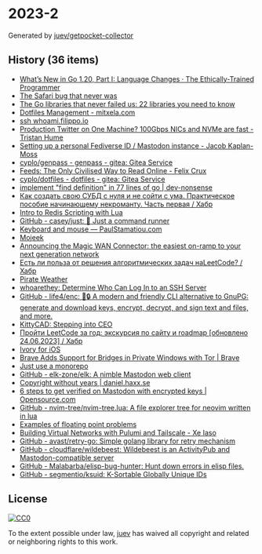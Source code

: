 # 2023-2

Generated by [juev/getpocket-collector](https://github.com/juev/getpocket-collector)

## History (36 items)

- [What’s New in Go 1.20, Part I: Language Changes · The Ethically-Trained Programmer](https://blog.carlmjohnson.net/post/2023/golang-120-language-changes/)
- [The Safari bug that never was](https://obyford.com/posts/the-safari-bug-that-never-was/)
- [The Go libraries that never failed us: 22 libraries you need to know](https://threedots.tech/post/list-of-recommended-libraries/)
- [Dotfiles Management - mitxela.com](https://mitxela.com/projects/dotfiles_management)
- [ssh whoami.filippo.io](https://words.filippo.io/dispatches/whoami-updated/)
- [Production Twitter on One Machine? 100Gbps NICs and NVMe are fast - Tristan Hume](https://thume.ca/2023/01/02/one-machine-twitter/)
- [Setting up a personal Fediverse ID / Mastodon instance - Jacob Kaplan-Moss](https://jacobian.org/til/my-mastodon-instance/)
- [cyplo/genpass - genpass - gitea: Gitea Service](https://git.cyplo.dev/cyplo/genpass)
- [Feeds: The Only Civilised Way to Read Online - Felix Crux](https://felixcrux.com/blog/feeds-the-only-civilised-way-to-read-online)
- [cyplo/dotfiles - dotfiles - gitea: Gitea Service](https://git.cyplo.dev/cyplo/dotfiles)
- [implement "find definition" in 77 lines of go | dev-nonsense](https://dev-nonsense.com/posts/find-definition-in-go/)
- [Как создать свою СУБД с нуля и не сойти с ума. Практическое пособие начинающему некроманту. Часть первая / Хабр](https://habr.com/ru/articles/709234/)
- [Intro to Redis Scripting with Lua](https://www.novus.com/tech-blog/intro-to-redis-scripting-with-lua)
- [GitHub - casey/just: 🤖 Just a command runner](https://github.com/casey/just)
- [Keyboard and mouse — PaulStamatiou.com](https://paulstamatiou.com/stuff-i-use/keyboard-mouse/)
- [Mojeek](https://www.mojeek.com/)
- [Announcing the Magic WAN Connector: the easiest on-ramp to your next generation network](https://blog.cloudflare.com/magic-wan-connector/)
- [Есть ли польза от решения алгоритмических задач наLeetCode? / Хабр](https://habr.com/ru/articles/709550/)
- [Pirate Weather](http://pirateweather.net/en/latest/)
- [whoarethey: Determine Who Can Log In to an SSH Server](https://www.agwa.name/blog/post/whoarethey)
- [GitHub - life4/enc: 🔑🔒 A modern and friendly CLI alternative to GnuPG: generate and download keys, encrypt, decrypt, and sign text and files, and more.](https://github.com/life4/enc)
- [KittyCAD: <!-- -->Stepping into CEO](https://kittycad.io/blog/stepping-into-ceo)
- [Пройти LeetCode за год: экскурсия по сайту и roadmap [обновлено 24.06.2023] / Хабр](https://habr.com/ru/articles/708570/)
- [Ivory for iOS](https://tapbots.com/ivory/)
- [Brave Adds Support for Bridges in Private Windows with Tor | Brave](https://brave.com/tor-bridges/)
- [Just use a monorepo](https://buttondown.email/blog/just-use-a-monorepo)
- [GitHub - elk-zone/elk: A nimble Mastodon web client](https://github.com/elk-zone/elk)
- [Copyright without years | daniel.haxx.se](https://daniel.haxx.se/blog/2023/01/08/copyright-without-years/)
- [6 steps to get verified on Mastodon with encrypted keys | Opensource.com](https://opensource.com/article/22/12/verified-mastodon-pgp-keyoxide)
- [GitHub - nvim-tree/nvim-tree.lua: A file explorer tree for neovim written in lua](https://github.com/nvim-tree/nvim-tree.lua)
- [Examples of floating point problems](https://jvns.ca/blog/2023/01/13/examples-of-floating-point-problems/)
- [Building Virtual Networks with Pulumi and Tailscale - Xe Iaso](https://xeiaso.net/talks/virtual-networks-pulumi-tailscale)
- [GitHub - avast/retry-go: Simple golang library for retry mechanism](https://github.com/avast/retry-go)
- [GitHub - cloudflare/wildebeest: Wildebeest is an ActivityPub and Mastodon-compatible server](https://github.com/cloudflare/wildebeest)
- [GitHub - Malabarba/elisp-bug-hunter: Hunt down errors in elisp files.](https://github.com/Malabarba/elisp-bug-hunter)
- [GitHub - segmentio/ksuid: K-Sortable Globally Unique IDs](https://github.com/segmentio/ksuid)

## License

[![CC0](https://mirrors.creativecommons.org/presskit/buttons/88x31/svg/cc-zero.svg)](https://creativecommons.org/publicdomain/zero/1.0/)

To the extent possible under law, [juev](https://github.com/juev) has waived all copyright and related or neighboring rights to this work.
